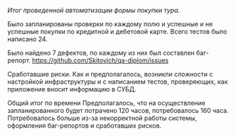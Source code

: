 
*Итог проведенной автоматизации формы покупки тура.*

Было запланированы проверки по каждому полю и успешные и не успешные покупки по кредитной и дебетовой карте. Всего тестов было написано 24.

Было найдено 7 дефектов, по каждому из них был составлен баг-репорт. https://github.com/Skitovich/qa-diplom/issues

Сработавшие риски.
Как и предполагалось, возникли сложности с настройкой инфраструктуры и с написанием тестов, проверяющих, как приложение вносит информацию в СУБД.

Общий итог по времени
Предполагалось, что на осуществление запланированного будет потрачено 120 часов, потребовалось 160 часа. Потребовалось больше из-за некорректной работы системы, оформления баг-репортов и сработавших рисков.